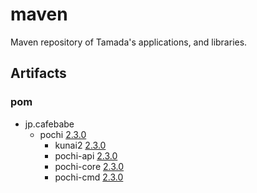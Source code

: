 # maven

Maven repository of Tamada's applications, and libraries.

## Artifacts

### pom

* jp.cafebabe
    * pochi [2.3.0][pochi-2.3.0]
        * kunai2 [2.3.0][kunai2-2.3.0]
        * pochi-api [2.3.0][pochi-api-2.3.0]
        * pochi-core [2.3.0][pochi-core-2.3.0]
        * pochi-cmd [2.3.0][pochi-cmd-2.3.0]

[pochi-2.3.0]:https://tamada.github.io/maven/jp/cafebabe/pochi/2.3.0/pochi-2.3.0.pom
[kunai2-2.3.0]:https://tamada.github.io/maven/jp/cafebabe/pochi/kunai2/2.3.0/kunai2-2.3.0.pom
[pochi-api-2.3.0]:https://tamada.github.io/maven/jp/cafebabe/pochi/pochi-api/2.3.0/pochi-api-2.3.0.pom
[pochi-core-2.3.0]:https://tamada.github.io/maven/jp/cafebabe/pochi/pochi-core/2.3.0/pochi-core-2.3.0.pom
[pochi-cmd-2.3.0]:https://tamada.github.io/maven/jp/cafebabe/pochi/pochi-cmd/2.3.0/pochi-cmd-2.3.0.pom

